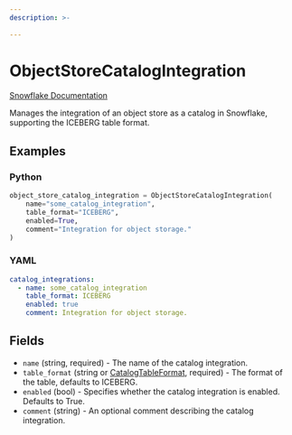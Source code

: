 ```yaml
---
description: >-
  
---
```


# ObjectStoreCatalogIntegration

[Snowflake Documentation](https://docs.snowflake.com/en/sql-reference/sql/create-catalog-integration)

Manages the integration of an object store as a catalog in Snowflake, supporting the ICEBERG table format.

## Examples

### Python

```python
object_store_catalog_integration = ObjectStoreCatalogIntegration(
    name="some_catalog_integration",
    table_format="ICEBERG",
    enabled=True,
    comment="Integration for object storage."
)
```

### YAML

```yaml
catalog_integrations:
  - name: some_catalog_integration
    table_format: ICEBERG
    enabled: true
    comment: Integration for object storage.
```

## Fields

* `name` (string, required) - The name of the catalog integration.
* `table_format` (string or [CatalogTableFormat](catalog_table_format.md), required) - The format of the table, defaults to ICEBERG.
* `enabled` (bool) - Specifies whether the catalog integration is enabled. Defaults to True.
* `comment` (string) - An optional comment describing the catalog integration.


